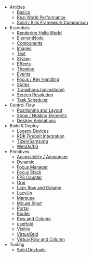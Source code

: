 - Articles
  - [Basics](/articles/basics.md)
  - [Real World Performance](/articles/realworldperformance.md)
  - [Solid / Blits Framework Comparison](/articles/solidvsblits.md)
- Essentials
  - [Rendering Hello World](/essentials/render.md)
  - [ElementNode](/essentials/elementnode.md)
  - [Components](/essentials/components.md)
  - [Images](/essentials/images.md)
  - [Text](/essentials/text.md)
  - [Styling](/essentials/styling.md)
  - [Effects](/essentials/effects.md)
  - [Theming](/essentials/theming.md)
  - [Events](/essentials/events.md)
  - [Focus / Key Handling](/essentials/focus.md)
  - [States](/essentials/states.md)
  - [Transitions (animations)](/essentials/transitions.md)
  - [Screen Resolution](/essentials/screen_resolution.md)
  - [Task Scheduler](/essentials/taskscheduler.md)
- Control Flow
  - [Positioning and Layout](/flow/layout.md)
  - [Show / Hidding Elements](/flow/show_hide.md)
  - [Destroy Animations](/flow/ondestroy.md)
- Build & Deploy
  - [Legacy Devices](/deploy/legacy.md)
  - [RDK Firebolt Integration](/deploy/firebolt.md)
  - [Tizen/Samsung](/deploy/tizen.md)
  - [WebOs/LG](/deploy/lg.md)
- Primitives
  - [Accessibility / Announcer](/primitives/a11y.md)
  - [Dynamic](/primitives/dynamic.md)
  - [Focus Manager](/primitives/useFocusManager.md)
  - [Focus Stack](/primitives/createFocusStack.md)
  - [FPS Counter](/primitives/fpscounter.md)
  - [Grid](/primitives/grid.md)
  - [Lazy Row and Column](/primitives/lazy.md)
  - [LazyUp](/primitives/lazyUp.md)
  - [Marquee](/primitives/marquee.md)
  - [Mouse Input](/primitives/useMouse.md)
  - [Portal](/primitives/portal.md)
  - [Router](/primitives/router.md)
  - [Row and Column](/primitives/row_column.md)
  - [useHold](/primitives/useHold.md)
  - [Visible](/primitives/visible.md)
  - [VirtualGrid](/primitives/virtualgrid.md)
  - [Virtual Row and Column](/primitives/virtual.md)
- Tooling
  - [Solid Devtools](/tools/solid_devtools.md)
